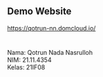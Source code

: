 ## Demo Website
https://qotrun-nn.domcloud.io/
#
Nama: Qotrun Nada Nasrulloh\
NIM: 21.11.4354\
Kelas: 21IF08
